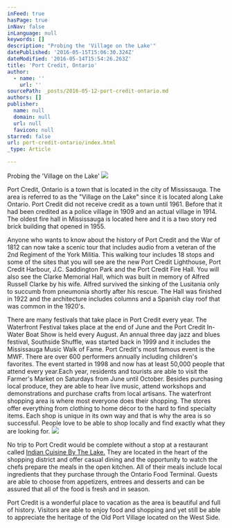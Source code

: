 ```yaml
---
inFeed: true
hasPage: true
inNav: false
inLanguage: null
keywords: []
description: "Probing the 'Village on the Lake'"
datePublished: '2016-05-15T15:06:30.324Z'
dateModified: '2016-05-14T15:54:26.263Z'
title: 'Port Credit, Ontario'
author:
  - name: ''
    url: ''
sourcePath: _posts/2016-05-12-port-credit-ontario.md
authors: []
publisher:
  name: null
  domain: null
  url: null
  favicon: null
starred: false
url: port-credit-ontario/index.html
_type: Article

---
```

Probing the 'Village on the Lake'
![](https://the-grid-user-content.s3-us-west-2.amazonaws.com/9f2a6454-669a-438b-9139-2a4a3e12eb03.jpg)

Port Credit, Ontario is a town that is located in the city of Mississauga. The area is referred to as the "Village on the Lake" since it is located along Lake Ontario. Port Credit did not receive credit as a town until 1961\. Before that it had been credited as a police village in 1909 and an actual village in 1914\. The oldest fire hall in Mississauga is located here and it is a two story red brick building that opened in 1955\.

Anyone who wants to know about the history of Port Credit and the War of 1812 can now take a scenic tour that includes audio from a veteran of the 2nd Regiment of the York Militia. This walking tour includes 18 stops and some of the sites that you will see are the new Port Credit Lighthouse, Port Credit Harbour, J.C. Saddington Park and the Port Credit Fire Hall. You will also see the Clarke Memorial Hall, which was built in memory of Alfred Russell Clarke by his wife. Alfred survived the sinking of the Lusitania only to succumb from pneumonia shortly after his rescue. The Hall was finished in 1922 and the architecture includes columns and a Spanish clay roof that was common in the 1920's. 

There are many festivals that take place in Port Credit every year. The Waterfront Festival takes place at the end of June and the Port Credit In-Water Boat Show is held every August. An annual three day jazz and blues festival, Southside Shuffle, was started back in 1999 and it includes the Mississauga Music Walk of Fame. Port Credit's most famous event is the MWF. There are over 600 performers annually including children's favorites. The event started in 1998 and now has at least 50,000 people that attend every year.Each year, residents and tourists are able to visit the Farmer's Market on Saturdays from June until October. Besides purchasing local produce, they are able to hear live music, attend workshops and demonstrations and purchase crafts from local artisans. The waterfront shopping area is where most everyone does their shopping. The stores offer everything from clothing to home décor to the hard to find specialty items. Each shop is unique in its own way and that is why the area is so successful. People love to be able to shop locally and find exactly what they are looking for. ![](https://the-grid-user-content.s3-us-west-2.amazonaws.com/e6eb4fda-9074-45eb-8a3c-2b03b2a86dd7.jpg)

No trip to Port Credit would be complete without a stop at a restaurant called [Indian Cuisine By The Lake.][0] They are located in the heart of the shopping district and offer casual dining and the opportunity to watch the chefs prepare the meals in the open kitchen. All of their meals include local ingredients that they purchase through the Ontario Food Terminal. Guests are able to choose from appetizers, entrees and desserts and can be assured that all of the food is fresh and in season. 

Port Credit is a wonderful place to vacation as the area is beautiful and full of history. Visitors are able to enjoy food and shopping and yet still be able to appreciate the heritage of the Old Port Village located on the West Side. 

[0]: http://indiancuisinebythelake.com/